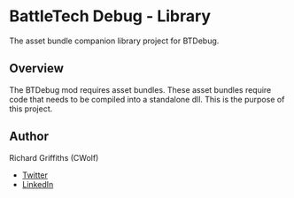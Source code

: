 # BattleTech Debug - Library

The asset bundle companion library project for BTDebug.

## Overview

The BTDebug mod requires asset bundles. These asset bundles require code that needs to be compiled into a standalone dll. This is the purpose of this project.

## Author

Richard Griffiths (CWolf)
  * [Twitter](https://twitter.com/CWolf)
  * [LinkedIn](https://www.linkedin.com/in/richard-griffiths-436b7a19/)